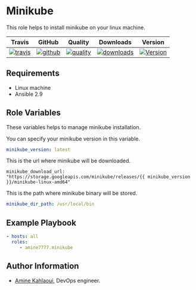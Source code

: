 Minikube
=========

This role helps to install minikube on your linux machine.


|Travis|GitHub|Quality|Downloads|Version|
|------|------|-------|---------|-------|
|[![travis](https://travis-ci.com/amine7777/ansible-role-minikube.svg?branch=master)](https://travis-ci.com/amine7777/ansible-role-minikube)|[![github](https://github.com/amine7777/ansible-role-minikube/workflows/CI/badge.svg)](https://github.com/amine7777/ansible-role-minikube/actions)|[![quality](https://img.shields.io/ansible/quality/49934)](https://galaxy.ansible.com/amine7777/minikube)|[![downloads](https://img.shields.io/ansible/role/d/49934)](https://galaxy.ansible.com/amine7777/minikube)|[![Version](https://img.shields.io/github/release/amine7777/ansible-role-minikube.svg)](https://github.com/amine7777/ansible-role-minikube/releases/)|

Requirements
------------
- Linux machine
- Ansible 2.9

Role Variables
--------------
These variables helps to manage minikube installation.

You can specify your minikube version in this variable.
```yaml
minikube_version: latest
```
This is the url where minikube will be downloaded.
```ỳaml
minikube_download_url: "https://storage.googleapis.com/minikube/releases/{{ minikube_version }}/minikube-linux-amd64"
```
This is the path where minikube binary will be stored.
```yaml
minikube_dir_path: /usr/local/bin
```

Example Playbook
----------------

```yaml
- hosts: all
  roles:
     - amine7777.minikube
```


Author Information
------------------

- [Amine Kahlaoui](https://github.com/amine7777), DevOps engineer.
